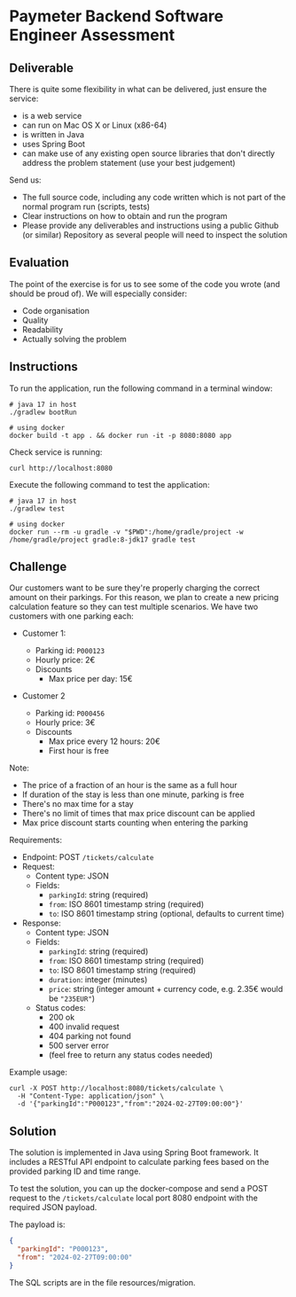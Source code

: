# Paymeter Backend Software Engineer Assessment

## Deliverable

There is quite some flexibility in what can be delivered, just ensure the service:

* is a web service
* can run on Mac OS X or Linux (x86-64)
* is written in Java
* uses Spring Boot
* can make use of any existing open source libraries that don't directly address the problem statement (use your best judgement)

Send us:

* The full source code, including any code written which is not part of the normal program run (scripts, tests)
* Clear instructions on how to obtain and run the program
* Please provide any deliverables and instructions using a public Github (or similar) Repository as several people will need to inspect the solution

## Evaluation
The point of the exercise is for us to see some of the code you wrote (and should be proud of).
We will especially consider:

* Code organisation
* Quality
* Readability
* Actually solving the problem

## Instructions

To run the application, run the following command in a terminal window:
```shell
# java 17 in host
./gradlew bootRun

# using docker
docker build -t app . && docker run -it -p 8080:8080 app
```

Check service is running:
```shell
curl http://localhost:8080
```

Execute the following command to test the application:
```shell
# java 17 in host
./gradlew test

# using docker
docker run --rm -u gradle -v "$PWD":/home/gradle/project -w /home/gradle/project gradle:8-jdk17 gradle test
```

## Challenge

Our customers want to be sure they're properly charging the correct amount on their parkings. 
For this reason, we plan to create a new pricing calculation feature so they can test multiple scenarios.
We have two customers with one parking each:

* Customer 1:
  * Parking id: `P000123`
  * Hourly price: 2€
  * Discounts
    * Max price per day: 15€

* Customer 2 
  * Parking id: `P000456`
  * Hourly price: 3€
  * Discounts
    * Max price every 12 hours: 20€
    * First hour is free

Note:
  * The price of a fraction of an hour is the same as a full hour
  * If duration of the stay is less than one minute, parking is free
  * There's no max time for a stay
  * There's no limit of times that max price discount can be applied
  * Max price discount starts counting when entering the parking 

Requirements:
* Endpoint: POST `/tickets/calculate`
* Request:
  * Content type: JSON
  * Fields:
    * `parkingId`: string (required)
    * `from`: ISO 8601 timestamp string (required)
    * `to`: ISO 8601 timestamp string (optional, defaults to current time)
* Response:
  * Content type: JSON
  * Fields:
    * `parkingId`: string (required)
    * `from`: ISO 8601 timestamp string (required)
    * `to`: ISO 8601 timestamp string (required)
    * `duration`: integer (minutes)
    * `price`: string (integer amount + currency code, e.g. 2.35€ would be `"235EUR"`)
  * Status codes:
    * 200 ok
    * 400 invalid request
    * 404 parking not found
    * 500 server error
    * (feel free to return any status codes needed)

Example usage:
```shell
curl -X POST http://localhost:8080/tickets/calculate \
  -H "Content-Type: application/json" \
  -d '{"parkingId":"P000123","from":"2024-02-27T09:00:00"}'
```

## Solution

The solution is implemented in Java using Spring Boot framework. It includes a RESTful API endpoint to calculate parking fees based on the provided parking ID and time range.

To test the solution, you can up the docker-compose and send a POST request to the `/tickets/calculate` local port 8080 endpoint with the required JSON payload.

The payload is:

```json
{
  "parkingId": "P000123",
  "from": "2024-02-27T09:00:00"
}
```

The SQL scripts are in the file resources/migration. 